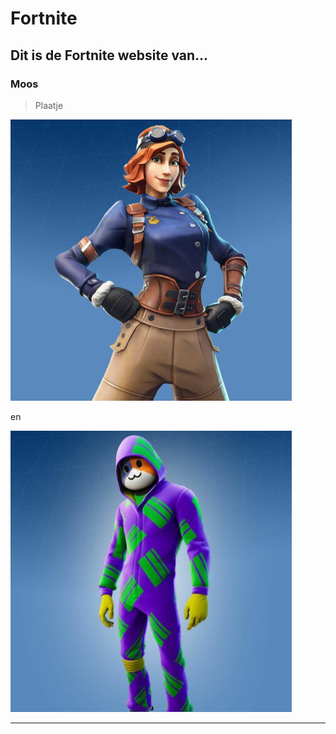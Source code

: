# Fortnite

## Dit is de Fortnite website van...

### Moos


>Plaatje

![001](pics/001.jpg)

en 

![002](pics/002.jpg)

---